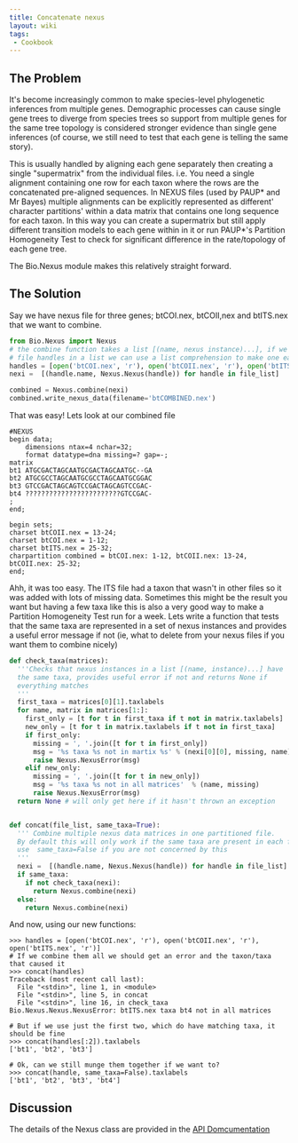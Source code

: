 ```yaml
---
title: Concatenate nexus
layout: wiki
tags:
 - Cookbook
---
```


The Problem
-----------

It's become increasingly common to make species-level phylogenetic
inferences from multiple genes. Demographic processes can cause single
gene trees to diverge from species trees so support from multiple genes
for the same tree topology is considered stronger evidence than single
gene inferences (of course, we still need to test that each gene is
telling the same story).

This is usually handled by aligning each gene separately then creating a
single "supermatrix" from the individual files. i.e. You need a single
alignment containing one row for each taxon where the rows are the
concatenated pre-aligned sequences. In NEXUS files (used by PAUP\* and
Mr Bayes) multiple alignments can be explicitly represented as
different' character partitions' within a data matrix that contains one
long sequence for each taxon. In this way you can create a supermatrix
but still apply different transition models to each gene within in it or
run PAUP\*'s Partition Homogeneity Test to check for significant
difference in the rate/topology of each gene tree.

The Bio.Nexus module makes this relatively straight forward.

The Solution
------------

Say we have nexus file for three genes; btCOI.nex, btCOII,nex and
btITS.nex that we want to combine.

``` python
from Bio.Nexus import Nexus
# the combine function takes a list [(name, nexus instance)...], if we provide the
# file handles in a list we can use a list comprehension to make one easily
handles = [open('btCOI.nex', 'r'), open('btCOII.nex', 'r'), open('btITS.nex', 'r')]   
nexi =  [(handle.name, Nexus.Nexus(handle)) for handle in file_list]

combined = Nexus.combine(nexi)
combined.write_nexus_data(filename='btCOMBINED.nex')
```

That was easy! Lets look at our combined file

    #NEXUS
    begin data;
        dimensions ntax=4 nchar=32;
        format datatype=dna missing=? gap=-;
    matrix
    bt1 ATGCGACTAGCAATGCGACTAGCAATGC--GA
    bt2 ATGCGCCTAGCAATGCGCCTAGCAATGCGGAC
    bt3 GTCCGACTAGCAGTCCGACTAGCAGTCCGAC-
    bt4 ????????????????????????GTCCGAC-
    ;
    end;

    begin sets;
    charset btCOII.nex = 13-24;
    charset btCOI.nex = 1-12;
    charset btITS.nex = 25-32;
    charpartition combined = btCOI.nex: 1-12, btCOII.nex: 13-24, btCOII.nex: 25-32;
    end;

Ahh, it was too easy. The ITS file had a taxon that wasn't in other
files so it was added with lots of missing data. Sometimes this might be
the result you want but having a few taxa like this is also a very good
way to make a Partition Homogeneity Test run for a week. Lets write a
function that tests that the same taxa are represented in a set of nexus
instances and provides a useful error message if not (ie, what to delete
from your nexus files if you want them to combine nicely)

``` python
def check_taxa(matrices):  
  '''Checks that nexus instances in a list [(name, instance)...] have 
  the same taxa, provides useful error if not and returns None if
  everything matches
  '''
  first_taxa = matrices[0][1].taxlabels
  for name, matrix in matrices[1:]:
    first_only = [t for t in first_taxa if t not in matrix.taxlabels]
    new_only = [t for t in matrix.taxlabels if t not in first_taxa]
    if first_only:
      missing = ', '.join([t for t in first_only])
      msg = '%s taxa %s not in martix %s' % (nexi[0][0], missing, name)
      raise Nexus.NexusError(msg)
    elif new_only:
      missing = ', '.join([t for t in new_only])
      msg = '%s taxa %s not in all matrices'  % (name, missing)
      raise Nexus.NexusError(msg)
  return None # will only get here if it hasn't thrown an exception


def concat(file_list, same_taxa=True):
  ''' Combine multiple nexus data matrices in one partitioned file.
  By default this will only work if the same taxa are present in each file
  use  same_taxa=False if you are not concerned by this
  '''    
  nexi =  [(handle.name, Nexus.Nexus(handle)) for handle in file_list]
  if same_taxa:
    if not check_taxa(nexi): 
      return Nexus.combine(nexi)
  else:
    return Nexus.combine(nexi)
```

And now, using our new functions:


    >>> handles = [open('btCOI.nex', 'r'), open('btCOII.nex', 'r'), open('btITS.nex', 'r')]
    # If we combine them all we should get an error and the taxon/taxa that caused it
    >>> concat(handles)
    Traceback (most recent call last):
      File "<stdin>", line 1, in <module>
      File "<stdin>", line 5, in concat
      File "<stdin>", line 16, in check_taxa
    Bio.Nexus.Nexus.NexusError: btITS.nex taxa bt4 not in all matrices

    # But if we use just the first two, which do have matching taxa, it should be fine
    >>> concat(handles[:2]).taxlabels
    ['bt1', 'bt2', 'bt3']

    # Ok, can we still munge them together if we want to?
    >>> concat(handle, same_taxa=False).taxlabels
    ['bt1', 'bt2', 'bt3', 'bt4']

Discussion
----------

The details of the Nexus class are provided in the [API
Domcumentation](http://www.biopython.org/DIST/docs/api/Bio.Nexus.Nexus-pysrc.html)
